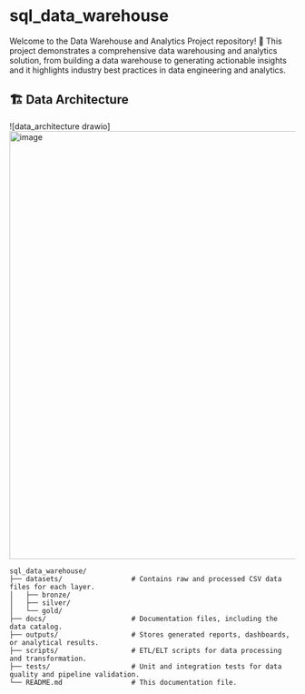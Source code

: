 # sql_data_warehouse
Welcome to the Data Warehouse and Analytics Project repository! 🚀
This project demonstrates a comprehensive data warehousing and analytics solution, from building a data warehouse to generating actionable insights and it highlights industry best practices in data engineering and analytics.

## 🏗️ Data Architecture
![data_architecture drawio]<img width="1564" height="753" alt="image" src="https://github.com/user-attachments/assets/9ad91769-7ac1-4eca-88da-0e73bbee34ce" />




```
sql_data_warehouse/
├── datasets/                 # Contains raw and processed CSV data files for each layer.
│   ├── bronze/
│   ├── silver/
│   └── gold/
├── docs/                     # Documentation files, including the data catalog.
├── outputs/                  # Stores generated reports, dashboards, or analytical results.
├── scripts/                  # ETL/ELT scripts for data processing and transformation.
├── tests/                    # Unit and integration tests for data quality and pipeline validation.
└── README.md                 # This documentation file.
```
